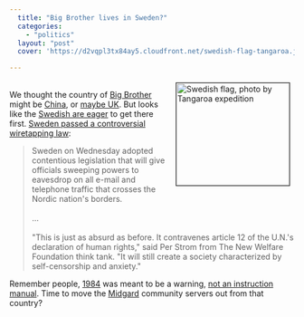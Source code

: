 ```yaml
---
  title: "Big Brother lives in Sweden?"
  categories: 
    - "politics"
  layout: "post"
  cover: 'https://d2vqpl3tx84ay5.cloudfront.net/swedish-flag-tangaroa.jpg'

---
```

<p>
<img src="https://d2vqpl3tx84ay5.cloudfront.net/swedish-flag-tangaroa.jpg" height="181" width="200" border="1" align="right" hspace="8" vspace="4" alt="Swedish flag, photo by Tangaroa expedition" title="Swedish flag, photo by Tangaroa expedition" /><br />We thought the country of <a href="http://en.wikipedia.org/wiki/Big_Brother_(Nineteen_Eighty-Four)">Big Brother</a> might be <a href="http://news.bbc.co.uk/1/hi/programmes/click_online/4587622.stm">China</a>, or <a href="http://flickr.com/photos/toasty/2171185463/">maybe UK</a>. But looks like the <a href="http://www.boingboing.net/2008/06/17/swedish-journalists.html">Swedish are eager</a> to get there first. <a href="http://www.usatoday.com/news/world/2008-06-18-sweden_N.htm">Sweden passed a controversial wiretapping law</a>:
</p><blockquote>
Sweden on Wednesday adopted contentious legislation that will give officials sweeping powers to eavesdrop on all e-mail and telephone traffic that crosses the Nordic nation's borders.
<br /><br />...
<br /><br />"This is just as absurd as before. It contravenes article 12 of the U.N.'s declaration of human rights," said Per Strom from The New Welfare Foundation think tank. "It will still create a society characterized by self-censorship and anxiety."
</blockquote><p>
Remember people, <a href="http://en.wikipedia.org/wiki/Nineteen_Eighty-Four">1984</a> was meant to be a warning, <a href="http://notes2self.net/archive/2008/03/23/1984-was-meant-to-be-a-warning-not-a-template.aspx">not an instruction manual</a>. Time to move the <a href="http://www.midgard-project.org/">Midgard</a> community servers out from that country?
</p>

